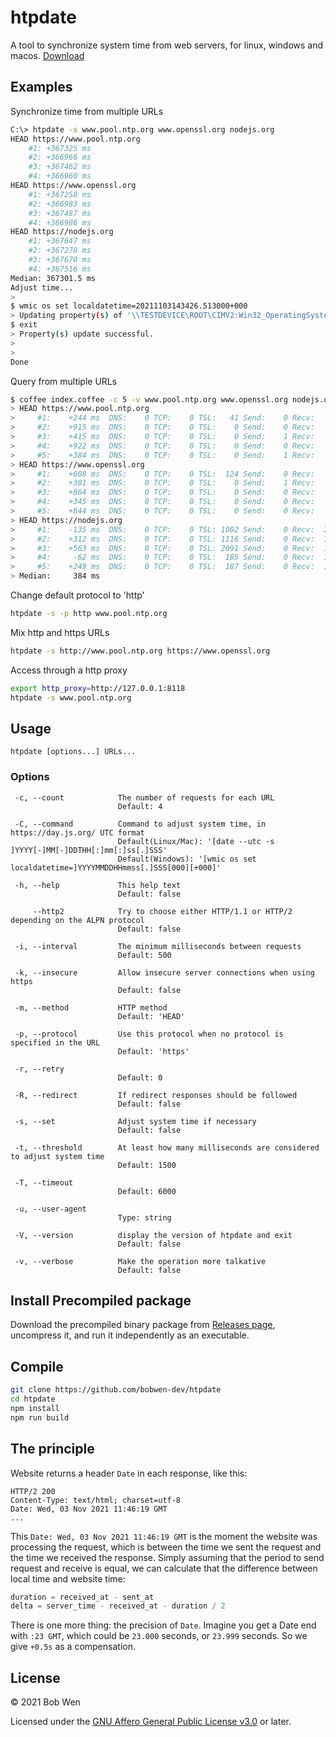 # htpdate

A tool to synchronize system time from web servers, for linux, windows and macos. [Download](https://github.com/bobwen-dev/htpdate/releases)

## Examples

Synchronize time from multiple URLs

```bash
C:\> htpdate -s www.pool.ntp.org www.openssl.org nodejs.org
HEAD https://www.pool.ntp.org
    #1: +367325 ms
    #2: +366966 ms
    #3: +367462 ms
    #4: +366960 ms
HEAD https://www.openssl.org
    #1: +367258 ms
    #2: +366983 ms
    #3: +367487 ms
    #4: +366986 ms
HEAD https://nodejs.org
    #1: +367647 ms
    #2: +367278 ms
    #3: +367670 ms
    #4: +367516 ms
Median: 367301.5 ms
Adjust time...
>
$ wmic os set localdatetime=20211103143426.513000+000
> Updating property(s) of '\\TESTDEVICE\ROOT\CIMV2:Win32_OperatingSystem=@'
$ exit
> Property(s) update successful.
>
>
Done
```

Query from multiple URLs

```bash
$ coffee index.coffee -c 5 -v www.pool.ntp.org www.openssl.org nodejs.org
> HEAD https://www.pool.ntp.org
>     #1:    +244 ms  DNS:    0 TCP:    0 TSL:   41 Send:    0 Recv:   76
>     #2:    +915 ms  DNS:    0 TCP:    0 TSL:    0 Send:    0 Recv:   77
>     #3:    +415 ms  DNS:    0 TCP:    0 TSL:    0 Send:    1 Recv:   75
>     #4:    +922 ms  DNS:    0 TCP:    0 TSL:    0 Send:    0 Recv:   62
>     #5:    +384 ms  DNS:    0 TCP:    0 TSL:    0 Send:    1 Recv:   75
> HEAD https://www.openssl.org
>     #1:    +608 ms  DNS:    0 TCP:    0 TSL:  124 Send:    0 Recv:   57
>     #2:    +381 ms  DNS:    0 TCP:    0 TSL:    0 Send:    1 Recv:   58
>     #3:    +864 ms  DNS:    0 TCP:    0 TSL:    0 Send:    0 Recv:   61
>     #4:    +345 ms  DNS:    0 TCP:    0 TSL:    0 Send:    0 Recv:   63
>     #5:    +844 ms  DNS:    0 TCP:    0 TSL:    0 Send:    0 Recv:   56
> HEAD https://nodejs.org
>     #1:    -135 ms  DNS:    0 TCP:    0 TSL: 1002 Send:    0 Recv:  202
>     #2:    +312 ms  DNS:    0 TCP:    0 TSL: 1116 Send:    0 Recv:  193
>     #3:    +563 ms  DNS:    0 TCP:    0 TSL: 2091 Send:    0 Recv:  193
>     #4:     -62 ms  DNS:    0 TCP:    0 TSL:  185 Send:    0 Recv:  189
>     #5:    +249 ms  DNS:    0 TCP:    0 TSL:  187 Send:    0 Recv:  189
> Median:     384 ms
```

Change default protocol to 'http'

```bash
htpdate -s -p http www.pool.ntp.org
```

Mix http and https URLs

```bash
htpdate -s http://www.pool.ntp.org https://www.openssl.org
```

Access through a http proxy

```bash
export http_proxy=http://127.0.0.1:8118
htpdate -s www.pool.ntp.org
```

## Usage

`htpdate [options...] URLs...`

### Options

```text
 -c, --count            The number of requests for each URL
                        Default: 4

 -C, --command          Command to adjust system time, in https://day.js.org/ UTC format
                        Default(Linux/Mac): '[date --utc -s ]YYYY[-]MM[-]DDTHH[:]mm[:]ss[.]SSS'
                        Default(Windows): '[wmic os set localdatetime=]YYYYMMDDHHmmss[.]SSS[000][+000]'

 -h, --help             This help text
                        Default: false

     --http2            Try to choose either HTTP/1.1 or HTTP/2 depending on the ALPN protocol
                        Default: false

 -i, --interval         The minimum milliseconds between requests
                        Default: 500

 -k, --insecure         Allow insecure server connections when using https
                        Default: false

 -m, --method           HTTP method
                        Default: 'HEAD'

 -p, --protocol         Use this protocol when no protocol is specified in the URL
                        Default: 'https'

 -r, --retry
                        Default: 0

 -R, --redirect         If redirect responses should be followed
                        Default: false

 -s, --set              Adjust system time if necessary
                        Default: false

 -t, --threshold        At least how many milliseconds are considered to adjust system time
                        Default: 1500

 -T, --timeout
                        Default: 6000

 -u, --user-agent
                        Type: string

 -V, --version          display the version of htpdate and exit
                        Default: false

 -v, --verbose          Make the operation more talkative
                        Default: false
```

## Install Precompiled package

Download the precompiled binary package from [Releases page](https://github.com/bobwen-dev/htpdate/releases), uncompress it, and run it independently as an executable.

## Compile

```bash
git clone https://github.com/bobwen-dev/htpdate
cd htpdate
npm install
npm run build
```

## The principle

Website returns a header `Date` in each response, like this:

```
HTTP/2 200
Content-Type: text/html; charset=utf-8
Date: Wed, 03 Nov 2021 11:46:19 GMT
...
```

This `Date: Wed, 03 Nov 2021 11:46:19 GMT` is the moment the website was processing the request, which is between the time we sent the request and the time we received the response. Simply assuming that the period to send request and receive is equal, we can calculate that the difference between local time and website time:

```js
duration = received_at - sent_at
delta = server_time - received_at - duration / 2
```

There is one more thing: the precision of `Date`. Imagine you get a Date end with `:23 GMT`, which could be `23.000` seconds, or `23.999` seconds. So we give `+0.5s` as a compensation.

## License

© 2021 Bob Wen

Licensed under the [GNU Affero General Public License v3.0](https://www.gnu.org/licenses/agpl-3.0.en.html) or later.
